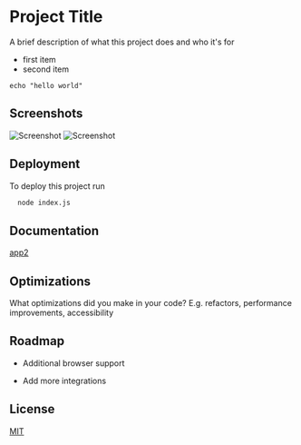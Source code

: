 
# Project Title

A brief description of what this project does and who it's for

- first item
- second item 

```echo "hello world"```
## Screenshots

![Screenshot](./assets/data/screenshot_desktop.png)
![Screenshot](./assets/data/screenshot_desktopmobile.png)

## Deployment

To deploy this project run

```bash
  node index.js
```


## Documentation

[app2](https://github.com/Eriox76/app2)


## Optimizations

What optimizations did you make in your code? E.g. refactors, performance improvements, accessibility


## Roadmap

- Additional browser support

- Add more integrations


## License

[MIT](https://choosealicense.com/licenses/mit/)
